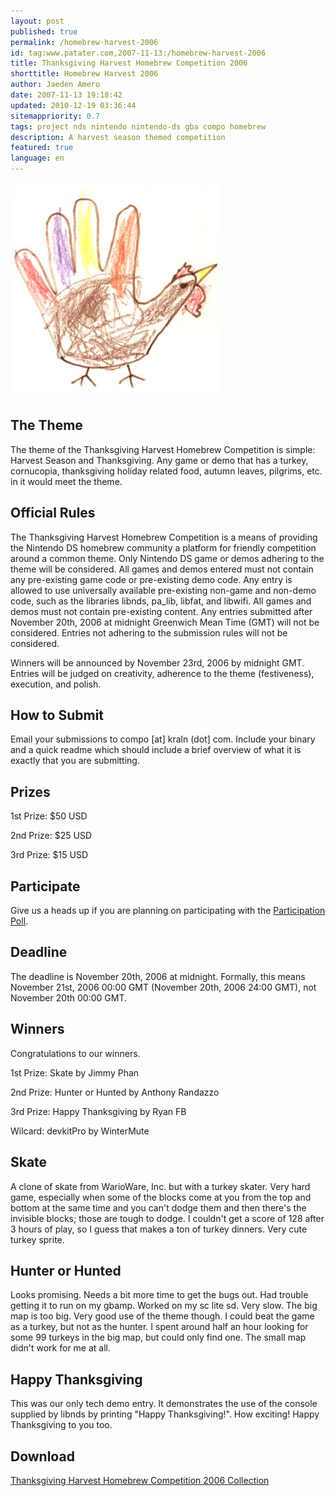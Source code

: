 ```yaml
---
layout: post
published: true
permalink: /homebrew-harvest-2006
id: tag:www.patater.com,2007-11-13:/homebrew-harvest-2006
title: Thanksgiving Harvest Homebrew Competition 2006
shorttitle: Homebrew Harvest 2006
author: Jaeden Amero
date: 2007-11-13 19:18:42
updated: 2010-12-19 03:36:44
sitemappriority: 0.7
tags: project nds nintendo nintendo-ds gba compo homebrew
description: A harvest season themed competition
featured: true
language: en
---
```

![A hand turkey](/images/turkey.png)

<h2>The Theme</h2>
<p>The theme of the Thanksgiving Harvest Homebrew Competition is
simple: Harvest Season and Thanksgiving. Any game or demo that has a
turkey, cornucopia, thanksgiving holiday related food, autumn leaves,
pilgrims, etc. in it would meet the theme.</p>
<!--break-->

<h2>Official Rules</h2>
<p>The Thanksgiving Harvest Homebrew Competition is a means of
providing the Nintendo DS homebrew community a platform for friendly
competition around a common theme. Only Nintendo DS game or demos
adhering to the theme will be considered. All games and demos entered
must not contain any pre-existing game code or pre-existing demo code.
Any entry is allowed to use universally available pre-existing non-game
and non-demo code, such as the libraries libnds, pa_lib, libfat, and
libwifi. All games and demos must not contain pre-existing content. Any
entries submitted after November 20th, 2006 at midnight Greenwich Mean
Time (GMT) will not be considered. Entries not adhering to the
submission rules will not be considered.</p>

<p>Winners will be announced by November 23rd, 2006 by midnight GMT.
Entries will be judged on creativity, adherence to the theme
(festiveness), execution, and polish.</p>

<h2>How to Submit</h2>
<p>Email your submissions to compo [at] kraln (dot] com. Include your
binary and a quick readme which should include a brief overview of what
it is exactly that you are submitting.</p>

<h2>Prizes</h2>
<p>1st Prize: $50 USD</p>
<p>2nd Prize: $25 USD</p>
<p>3rd Prize: $15 USD</p>

<h2>Participate</h2>
<p>Give us a heads up if you are planning on participating with the <a
href="http://forum.gbadev.org/viewtopic.php?t=11508">Participation
Poll</a>.</p>

<h2>Deadline</h2>
<p>The deadline is November 20th, 2006 at midnight. Formally, this
means November 21st, 2006 00:00 GMT (November 20th, 2006 24:00 GMT),
not November 20th 00:00 GMT.</p>

<h2>Winners</h2>
<p>Congratulations to our winners.</p>
<p>1st Prize: Skate by Jimmy Phan</p>
<p>2nd Prize: Hunter or Hunted by Anthony Randazzo</p>
<p>3rd Prize: Happy Thanksgiving by Ryan FB</p>
<p>Wilcard: devkitPro by WinterMute</p>

<h2>Skate</h2>
<p>A clone of skate from WarioWare, Inc. but with a turkey skater.
Very hard game, especially when some of the blocks come at you from the
top and bottom at the same time and you can't dodge them and then
there's the invisible blocks; those are tough to dodge. I couldn't get
a score of 128 after 3 hours of play, so I guess that makes a ton of
turkey dinners. Very cute turkey sprite.</p>

<h2>Hunter or Hunted</h2>
<p>Looks promising. Needs a bit more time to get the bugs out. Had
trouble getting it to run on my gbamp.  Worked on my sc lite sd. Very
slow. The big map is too big. Very good use of the theme though. I
could beat the game as a turkey, but not as the hunter. I spent around
half an hour looking for some 99 turkeys in the big map, but could only
find one. The small map didn't work for me at all.</p>

<h2>Happy Thanksgiving</h2>
<p>This was our only tech demo entry. It demonstrates the use of the
console supplied by libnds by printing "Happy Thanksgiving!". How
exciting! Happy Thanksgiving to you too.</p>

<div>
<h2>Download</h2>
<a href="/projects/harvest2006.zip">Thanksgiving Harvest Homebrew Competition 2006 Collection</a>
</div>
